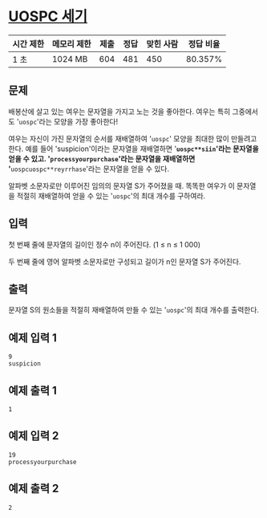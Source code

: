 # [UOSPC 세기](https://www.acmicpc.net/problem/30822)

| 시간 제한 | 메모리 제한 | 제출 | 정답 | 맞힌 사람 | 정답 비율 |
| --- | --- | --- | --- | --- | --- |
| 1 초 | 1024 MB | 604 | 481 | 450 | 80.357% |

## 문제

배봉산에 살고 있는 여우는 문자열을 가지고 노는 것을 좋아한다. 여우는 특히 그중에서도 '`uospc`'라는 모양을 가장 좋아한다!

여우는 자신이 가진 문자열의 순서를 재배열하여 '`uospc`' 모양을 최대한 많이 만들려고 한다. 예를 들어 'suspicion'이라는 문자열을 재배열하면 '**`uospc**siin`'라는 문자열을 얻을 수 있고. '`processyourpurchase`'라는 문자열을 재배열하면 '**`uospcuospc**reyrrhase`'라는 문자열을 얻을 수 있다.

알파벳 소문자로만 이루어진 임의의 문자열 S가 주어졌을 때. 똑똑한 여우가 이 문자열을 적절히 재배열하여 얻을 수 있는 '`uospc`'의 최대 개수를 구하여라.

## 입력

첫 번째 줄에 문자열의 길이인 정수 n이 주어진다. (1 ≤ n ≤ 1 000)

두 번째 줄에 영어 알파벳 소문자로만 구성되고 길이가 n인 문자열 S가 주어진다.

## 출력

문자열 S의 원소들을 적절히 재배열하여 만들 수 있는 '`uospc`'의 최대 개수를 출력한다.

## 예제 입력 1

```
9
suspicion

```

## 예제 출력 1

```
1

```

## 예제 입력 2

```
19
processyourpurchase

```

## 예제 출력 2

```
2
```
